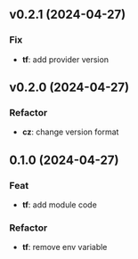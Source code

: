## v0.2.1 (2024-04-27)

### Fix

- **tf**: add provider version

## v0.2.0 (2024-04-27)

### Refactor

- **cz**: change version format

## 0.1.0 (2024-04-27)

### Feat

- **tf**: add module code

### Refactor

- **tf**: remove env variable
